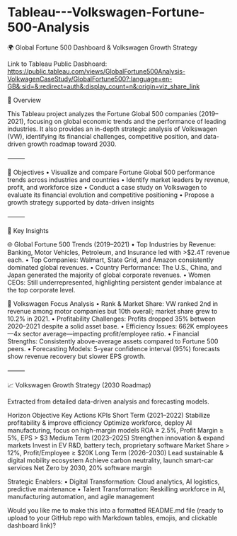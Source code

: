 # Tableau---Volkswagen-Fortune-500-Analysis


🌍 Global Fortune 500 Dashboard & Volkswagen Growth Strategy

Link to Tableau Public Dasbhoard: https://public.tableau.com/views/GlobalFortune500Analysis-VolkwagenCaseStudy/GlobalFortune500?:language=en-GB&:sid=&:redirect=auth&:display_count=n&:origin=viz_share_link


📘 Overview

This Tableau project analyzes the Fortune Global 500 companies (2019–2021), focusing on global economic trends and the performance of leading industries.
It also provides an in-depth strategic analysis of Volkswagen (VW), identifying its financial challenges, competitive position, and data-driven growth roadmap toward 2030.

⸻

🧩 Objectives
	•	Visualize and compare Fortune Global 500 performance trends across industries and countries
	•	Identify market leaders by revenue, profit, and workforce size
	•	Conduct a case study on Volkswagen to evaluate its financial evolution and competitive positioning
	•	Propose a growth strategy supported by data-driven insights

⸻

🧠 Key Insights

🌐 Global Fortune 500 Trends (2019–2021)
	•	Top Industries by Revenue: Banking, Motor Vehicles, Petroleum, and Insurance led with >$2.4T revenue each.
	•	Top Companies: Walmart, State Grid, and Amazon consistently dominated global revenues.
	•	Country Performance: The U.S., China, and Japan generated the majority of global corporate revenues.
	•	Women CEOs: Still underrepresented, highlighting persistent gender imbalance at the top corporate level.

🚗 Volkswagen Focus Analysis
	•	Rank & Market Share: VW ranked 2nd in revenue among motor companies but 10th overall; market share grew to 10.2% in 2021.
	•	Profitability Challenges: Profits dropped 35% between 2020–2021 despite a solid asset base.
	•	Efficiency Issues: 662K employees—4x sector average—impacting profit/employee ratio.
	•	Financial Strengths: Consistently above-average assets compared to Fortune 500 peers.
	•	Forecasting Models: 5-year confidence interval (95%) forecasts show revenue recovery but slower EPS growth.

⸻

📈 Volkswagen Growth Strategy (2030 Roadmap)

Extracted from detailed data-driven analysis and forecasting models.

Horizon	Objective	Key Actions	KPIs
Short Term (2021–2022)	Stabilize profitability & improve efficiency	Optimize workforce, deploy AI manufacturing, focus on high-margin models	ROA ≥ 2.5%, Profit Margin ≥ 5%, EPS > $3
Medium Term (2023–2025)	Strengthen innovation & expand markets	Invest in EV R&D, battery tech, proprietary software	Market Share > 12%, Profit/Employee ≥ $20K
Long Term (2026–2030)	Lead sustainable & digital mobility ecosystem	Achieve carbon neutrality, launch smart-car services	Net Zero by 2030, 20% software margin

Strategic Enablers:
	•	Digital Transformation: Cloud analytics, AI logistics, predictive maintenance
	•	Talent Transformation: Reskilling workforce in AI, manufacturing automation, and agile management

Would you like me to make this into a formatted README.md file (ready to upload to your GitHub repo with Markdown tables, emojis, and clickable dashboard link)?
